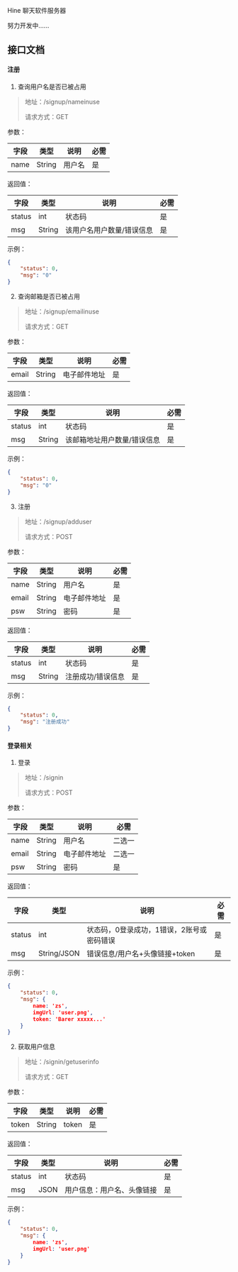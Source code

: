 Hine 聊天软件服务器

努力开发中......

## 接口文档
#### 注册
1. 查询用户名是否已被占用
> 地址：/signup/nameinuse
>
> 请求方式：GET

参数：

| 字段 | 类型   | 说明   | 必需 |
| ---- | ------ | ------ | ---- |
| name | String | 用户名 | 是   |

返回值：

| 字段   | 类型   | 说明                      | 必需 |
| ------ | ------ | ------------------------- | ---- |
| status | int    | 状态码                    | 是   |
| msg    | String | 该用户名用户数量/错误信息 | 是   |

示例：

```json
{
    "status": 0,
    "msg": "0"
}
```

2. 查询邮箱是否已被占用

> 地址：/signup/emailinuse
>
> 请求方式：GET

参数：

| 字段  | 类型   | 说明         | 必需 |
| ----- | ------ | ------------ | ---- |
| email | String | 电子邮件地址 | 是   |

返回值：

| 字段   | 类型   | 说明                        | 必需 |
| ------ | ------ | --------------------------- | ---- |
| status | int    | 状态码                      | 是   |
| msg    | String | 该邮箱地址用户数量/错误信息 | 是   |

示例：

```json
{
    "status": 0,
    "msg": "0"
}
```

3. 注册

> 地址：/signup/adduser
>
> 请求方式：POST

参数：

| 字段  | 类型   | 说明         | 必需 |
| ----- | ------ | ------------ | ---- |
| name  | String | 用户名       | 是   |
| email | String | 电子邮件地址 | 是   |
| psw   | String | 密码         | 是   |

返回值：

| 字段   | 类型   | 说明              | 必需 |
| ------ | ------ | ----------------- | ---- |
| status | int    | 状态码            | 是   |
| msg    | String | 注册成功/错误信息 | 是   |

示例：

```json
{
    "status": 0,
    "msg": "注册成功"
}
```

#### 登录相关

1. 登录

> 地址：/signin
>
> 请求方式：POST

参数：

| 字段  | 类型   | 说明         | 必需   |
| ----- | ------ | ------------ | ------ |
| name  | String | 用户名       | 二选一 |
| email | String | 电子邮件地址 | 二选一 |
| psw   | String | 密码         | 是     |

返回值：

| 字段   | 类型        | 说明                                      | 必需 |
| ------ | ----------- | ----------------------------------------- | ---- |
| status | int         | 状态码，0登录成功，1错误，2账号或密码错误 | 是   |
| msg    | String/JSON | 错误信息/用户名+头像链接+token            | 是   |

示例：

```json
{
    "status": 0,
    "msg": {
    	name: 'zs',
        imgUrl: 'user.png',
        token: 'Barer xxxxx...'
    }
}
```

2. 获取用户信息

> 地址：/signin/getuserinfo
>
> 请求方式：GET

参数：

| 字段  | 类型   | 说明  | 必需 |
| ----- | ------ | ----- | ---- |
| token | String | token | 是   |

返回值：

| 字段   | 类型 | 说明                       | 必需 |
| ------ | ---- | -------------------------- | ---- |
| status | int  | 状态码                     | 是   |
| msg    | JSON | 用户信息：用户名、头像链接 | 是   |

示例：

```json
{
    "status": 0,
    "msg": {
    	name: 'zs',
        imgUrl: 'user.png'
    }
}
```

